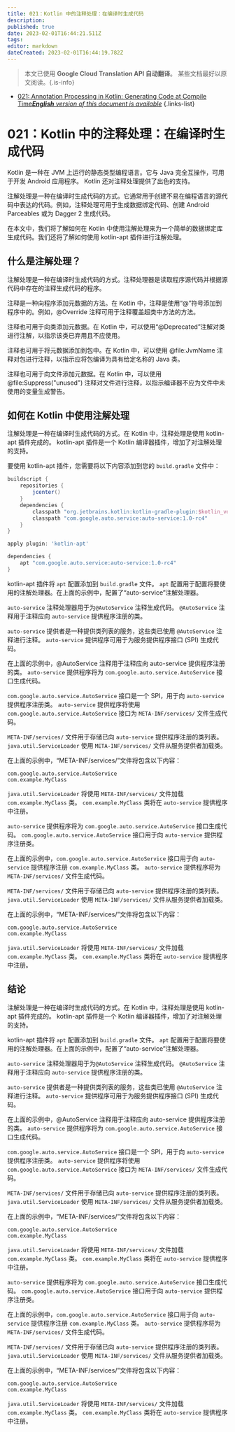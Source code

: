 ```yaml
---
title: 021：Kotlin 中的注释处理：在编译时生成代码
description: 
published: true
date: 2023-02-01T16:44:21.511Z
tags: 
editor: markdown
dateCreated: 2023-02-01T16:44:19.782Z
---
```


> 本文已使用 **Google Cloud Translation API 自动翻译**。
某些文档最好以原文阅读。{.is-info}

- [021: Annotation Processing in Kotlin: Generating Code at Compile Time***English** version of this document is available*](/en/Knowledge-base/Kotlin/Learning/021-annotation-processing-in-kotlin-generating-code-at-compile-time)
{.links-list}


# 021：Kotlin 中的注释处理：在编译时生成代码

Kotlin 是一种在 JVM 上运行的静态类型编程语言。它与 Java 完全互操作，可用于开发 Android 应用程序。 Kotlin 还对注释处理提供了出色的支持。

注解处理是一种在编译时生成代码的方式。它通常用于创建不易在编程语言的源代码中表达的代码。例如，注释处理可用于生成数据绑定代码、创建 Android Parceables 或为 Dagger 2 生成代码。

在本文中，我们将了解如何在 Kotlin 中使用注解处理来为一个简单的数据绑定库生成代码。我们还将了解如何使用 kotlin-apt 插件进行注解处理。

## 什么是注解处理？

注解处理是一种在编译时生成代码的方式。注释处理器是读取程序源代码并根据源代码中存在的注释生成代码的程序。

注释是一种向程序添加元数据的方法。在 Kotlin 中，注释是使用“@”符号添加到程序中的。例如，@Override 注释可用于注释覆盖超类中方法的方法。

 注释也可用于向类添加元数据。在 Kotlin 中，可以使用“@Deprecated”注解对类进行注解，以指示该类已弃用且不应使用。

注释也可用于将元数据添加到包中。在 Kotlin 中，可以使用 @file:JvmName 注释对包进行注释，以指示应将包编译为具有给定名称的 Java 类。

注释也可用于向文件添加元数据。在 Kotlin 中，可以使用 @file:Suppress("unused") 注释对文件进行注释，以指示编译器不应为文件中未使用的变量生成警告。

## 如何在 Kotlin 中使用注解处理

注解处理是一种在编译时生成代码的方式。在 Kotlin 中，注释处理是使用 kotlin-apt 插件完成的。 kotlin-apt 插件是一个 Kotlin 编译器插件，增加了对注解处理的支持。

要使用 kotlin-apt 插件，您需要将以下内容添加到您的 `build.gradle` 文件中：

```groovy
buildscript {
    repositories {
        jcenter()
    }
    dependencies {
        classpath "org.jetbrains.kotlin:kotlin-gradle-plugin:$kotlin_version"
        classpath "com.google.auto.service:auto-service:1.0-rc4"
    }
}

apply plugin: 'kotlin-apt'

dependencies {
    apt "com.google.auto.service:auto-service:1.0-rc4"
}
```

kotlin-apt 插件将 `apt` 配置添加到 `build.gradle` 文件。 `apt` 配置用于配置将要使用的注解处理器。在上面的示例中，配置了“auto-service”注解处理器。

`auto-service` 注释处理器用于为`@AutoService` 注释生成代码。 `@AutoService` 注释用于注释应向 `auto-service` 提供程序注册的类。

`auto-service` 提供者是一种提供类列表的服务，这些类已使用 `@AutoService` 注释进行注释。 `auto-service` 提供程序可用于为服务提供程序接口 (SPI) 生成代码。

在上面的示例中，@AutoService 注释用于注释应向 auto-service 提供程序注册的类。 `auto-service` 提供程序将为 `com.google.auto.service.AutoService` 接口生成代码。

`com.google.auto.service.AutoService` 接口是一个 SPI，用于向 `auto-service` 提供程序注册类。 `auto-service` 提供程序将使用 `com.google.auto.service.AutoService` 接口为 `META-INF/services/` 文件生成代码。

`META-INF/services/` 文件用于存储已向 `auto-service` 提供程序注册的类列表。 `java.util.ServiceLoader` 使用 `META-INF/services/` 文件从服务提供者加载类。

在上面的示例中，“META-INF/services/”文件将包含以下内容：

```
com.google.auto.service.AutoService
com.example.MyClass
```

`java.util.ServiceLoader` 将使用 `META-INF/services/` 文件加载 `com.example.MyClass` 类。 `com.example.MyClass` 类将在 `auto-service` 提供程序中注册。

`auto-service` 提供程序将为 `com.google.auto.service.AutoService` 接口生成代码。 `com.google.auto.service.AutoService` 接口用于向 `auto-service` 提供程序注册类。

在上面的示例中，`com.google.auto.service.AutoService` 接口用于向 `auto-service` 提供程序注册 `com.example.MyClass` 类。 `auto-service` 提供程序将为 `META-INF/services/` 文件生成代码。

`META-INF/services/` 文件用于存储已向 `auto-service` 提供程序注册的类列表。 `java.util.ServiceLoader` 使用 `META-INF/services/` 文件从服务提供者加载类。

在上面的示例中，“META-INF/services/”文件将包含以下内容：

```
com.google.auto.service.AutoService
com.example.MyClass
```

`java.util.ServiceLoader` 将使用 `META-INF/services/` 文件加载 `com.example.MyClass` 类。 `com.example.MyClass` 类将在 `auto-service` 提供程序中注册。

## 结论

注解处理是一种在编译时生成代码的方式。在 Kotlin 中，注释处理是使用 kotlin-apt 插件完成的。 kotlin-apt 插件是一个 Kotlin 编译器插件，增加了对注解处理的支持。

kotlin-apt 插件将 `apt` 配置添加到 `build.gradle` 文件。 `apt` 配置用于配置将要使用的注解处理器。在上面的示例中，配置了“auto-service”注解处理器。

`auto-service` 注释处理器用于为`@AutoService` 注释生成代码。 `@AutoService` 注释用于注释应向 `auto-service` 提供程序注册的类。

`auto-service` 提供者是一种提供类列表的服务，这些类已使用 `@AutoService` 注释进行注释。 `auto-service` 提供程序可用于为服务提供程序接口 (SPI) 生成代码。

在上面的示例中，@AutoService 注释用于注释应向 auto-service 提供程序注册的类。 `auto-service` 提供程序将为 `com.google.auto.service.AutoService` 接口生成代码。

`com.google.auto.service.AutoService` 接口是一个 SPI，用于向 `auto-service` 提供程序注册类。 `auto-service` 提供程序将使用 `com.google.auto.service.AutoService` 接口为 `META-INF/services/` 文件生成代码。

`META-INF/services/` 文件用于存储已向 `auto-service` 提供程序注册的类列表。 `java.util.ServiceLoader` 使用 `META-INF/services/` 文件从服务提供者加载类。

在上面的示例中，“META-INF/services/”文件将包含以下内容：

```
com.google.auto.service.AutoService
com.example.MyClass
```

`java.util.ServiceLoader` 将使用 `META-INF/services/` 文件加载 `com.example.MyClass` 类。 `com.example.MyClass` 类将在 `auto-service` 提供程序中注册。

`auto-service` 提供程序将为 `com.google.auto.service.AutoService` 接口生成代码。 `com.google.auto.service.AutoService` 接口用于向 `auto-service` 提供程序注册类。

在上面的示例中，`com.google.auto.service.AutoService` 接口用于向 `auto-service` 提供程序注册 `com.example.MyClass` 类。 `auto-service` 提供程序将为 `META-INF/services/` 文件生成代码。

`META-INF/services/` 文件用于存储已向 `auto-service` 提供程序注册的类列表。 `java.util.ServiceLoader` 使用 `META-INF/services/` 文件从服务提供者加载类。

在上面的示例中，“META-INF/services/”文件将包含以下内容：

```
com.google.auto.service.AutoService
com.example.MyClass
```

`java.util.ServiceLoader` 将使用 `META-INF/services/` 文件加载 `com.example.MyClass` 类。 `com.example.MyClass` 类将在 `auto-service` 提供程序中注册。